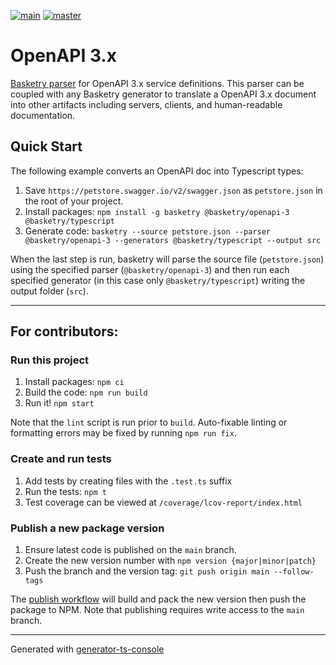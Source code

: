 [![main](https://github.com/basketry/openapi-3/workflows/build/badge.svg?branch=main&event=push)](https://github.com/basketry/openapi-3/actions?query=workflow%3Abuild+branch%3Amain+event%3Apush)
[![master](https://img.shields.io/npm/v/@basketry/openapi-3)](https://www.npmjs.com/package/@basketry/openapi-3)

# OpenAPI 3.x

[Basketry parser](https://github.com/basketry/basketry) for OpenAPI 3.x service definitions. This parser can be coupled with any Basketry generator to translate a OpenAPI 3.x document into other artifacts including servers, clients, and human-readable documentation.

## Quick Start

The following example converts an OpenAPI doc into Typescript types:

1. Save `https://petstore.swagger.io/v2/swagger.json` as `petstore.json` in the root of your project.
1. Install packages: `npm install -g basketry @basketry/openapi-3 @basketry/typescript`
1. Generate code: `basketry --source petstore.json --parser @basketry/openapi-3 --generators @basketry/typescript --output src`

When the last step is run, basketry will parse the source file (`petstore.json`) using the specified parser (`@basketry/openapi-3`) and then run each specified generator (in this case only `@basketry/typescript`) writing the output folder (`src`).

---

## For contributors:

### Run this project

1.  Install packages: `npm ci`
1.  Build the code: `npm run build`
1.  Run it! `npm start`

Note that the `lint` script is run prior to `build`. Auto-fixable linting or formatting errors may be fixed by running `npm run fix`.

### Create and run tests

1.  Add tests by creating files with the `.test.ts` suffix
1.  Run the tests: `npm t`
1.  Test coverage can be viewed at `/coverage/lcov-report/index.html`

### Publish a new package version

1. Ensure latest code is published on the `main` branch.
1. Create the new version number with `npm version {major|minor|patch}`
1. Push the branch and the version tag: `git push origin main --follow-tags`

The [publish workflow](https://github.com/basketry/openapi-3/actions/workflows/publish.yml) will build and pack the new version then push the package to NPM. Note that publishing requires write access to the `main` branch.

---

Generated with [generator-ts-console](https://www.npmjs.com/package/generator-ts-console)

